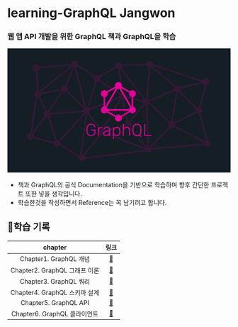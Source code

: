 # learning-GraphQL Jangwon

### 웹 앱 API 개발을 위한 GraphQL 책과 GraphQL을 학습


<div style="flex">
    <img src="./img/GraphQL.png">
</div>


* 책과 GraphQL의 공식 Documentation을 기반으로 학습하며 향후 간단한 프로젝트 또한 넣을 생각입니다. 
* 학습한것을 작성하면서 Reference는 꼭 남기려고 합니다.

## 🐰학습 기록 

|            chapter            |             링크             |
| :---------------------------: | :--------------------------: |
|    Chapter1. GraphQL 개념     | [:link:](./record/Chapter1/) |
| Chapter2. GraphQL 그래프 이론 |     [:link:](./record/)      |
|    Chapter3. GraphQL 쿼리     |     [:link:](./record/)      |
| Chapter4. GraphQL 스키마 설계 |     [:link:](./record/)      |
|     Chapter5. GraphQL API     |      [:link:](./record)      |
| Chapter6. GraphQL 클라이언트  |      [:link:](./record)      |

